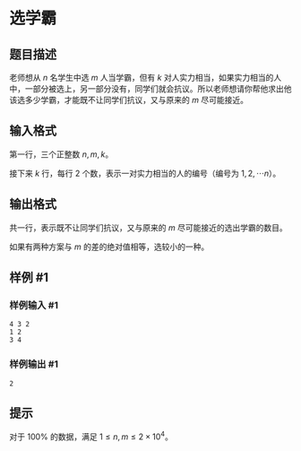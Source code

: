 # 选学霸

## 题目描述

老师想从 $n$ 名学生中选 $m$ 人当学霸，但有 $k$ 对人实力相当，如果实力相当的人中，一部分被选上，另一部分没有，同学们就会抗议。所以老师想请你帮他求出他该选多少学霸，才能既不让同学们抗议，又与原来的 $m$ 尽可能接近。

## 输入格式

第一行，三个正整数 $n,m,k$。

接下来 $k$ 行，每行 $2$ 个数，表示一对实力相当的人的编号（编号为 $1,2,\cdots n$）。

## 输出格式

共一行，表示既不让同学们抗议，又与原来的 $m$ 尽可能接近的选出学霸的数目。

如果有两种方案与 $m$ 的差的绝对值相等，选较小的一种。

## 样例 #1

### 样例输入 #1

```
4 3 2
1 2
3 4
```

### 样例输出 #1

```
2
```

## 提示

对于 $100\%$ 的数据，满足 $1 \le n,m \le 2 \times 10^4$。